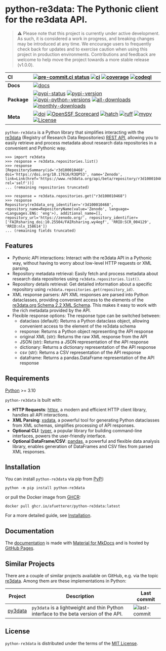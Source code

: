 # python-re3data: The Pythonic client for the re3data API.

> ⚠️ Please note that this project is currently under active development. As such, it is considered a work in progress,
> and breaking changes may be introduced at any time. We encourage users to frequently check back for updates and to
> exercise caution when using this project in production environments. Contributions and feedback are welcome to help
> move the project towards a more stable release (v1.0.0).

| __CI__      | [![pre-commit.ci status][pre-commit-ci-badge]][pre-commit-ci-status] [![ci][ci-badge]][ci-workflow] [![coverage][coverage-badge]][ci-workflow] [![codeql][codeql-badge]][codeql-workflow]                                                                                      |
| :---------- | :----------------------------------------------------------------------------------------------------------------------------------------------------------------------------------------------------------------------------------------------------------------------------- |
| __Docs__    | [![docs][docs-badge]][docs-workflow]                                                                                                                                                                                                                                           |
| __Package__ | [![pypi-status][status-badge]][pypi-url] [![pypi-version][pypi-version-badge]][pypi-url] [![pypi-python-versions][pypi-python-versions-badge]][pypi-url] [![all-downloads][all-downloads-badge]][pepy-tech-url] [![monthly-downloads][monthly-downloads-badge]][pepy-tech-url] |
| __Meta__    | [![doi][doi-badge]][doi-url] [![OpenSSF Scorecard][scorecard-badge]][scorecard-url] [![hatch][hatch-badge]][hatch] [![ruff][ruff-badge]][ruff] [![mypy][mypy-badge]][mypy] [![License][license-badge]][license-url]                                                            |

`python-re3data` is a Python library that simplifies interacting with the [re3data](https://www.re3data.org) (Registry
of Research Data Repositories) [REST API](https://www.re3data.org/api/doc), allowing you to easily retrieve and process
metadata about research data repositories in a convenient and Pythonic way.

```pycon
>>> import re3data
>>> response = re3data.repositories.list()
>>> response
[RepositorySummary(id='r3d100010468', doi='https://doi.org/10.17616/R3QP53', name='Zenodo', link=Link(href='https://www.re3data.org/api/beta/repository/r3d100010468', rel='self'))]
... (remaining repositories truncated)
```

```pycon
>>> response = re3data.repositories.get("r3d100010468")
>>> response
Repository(re3data_org_identifier='r3d100010468', repository_name=RepositoryName(value='Zenodo', language=<Languages.ENG: 'eng'>), additional_name=[], repository_url='https://zenodo.org/', repository_identifier=['FAIRsharing_doi:10.25504/FAIRsharing.wy4egf', 'RRID:SCR_004129', 'RRID:nlx_158614'])
... (remaining fields truncated)
```

## Features

- Pythonic API interactions: Interact with the re3data API in a Pythonic way, without having to worry about low-level
    HTTP requests or XML parsing.
- Repository metadata retrieval: Easily fetch and process metadata about research data repositories using
    `re3data.repositories.list()`.
- Repository details retrieval: Get detailed information about a specific repository using
    `re3data.repositories.get(repository_id)`.
- XML response parsers: API XML responses are parsed into Python dataclasses, providing convenient access to the
    elements of the [re3data.org Schema 2.2 XML Schema](https://www.re3data.org/schema/2-2). This makes it easy to work
    with the rich metadata provided by the API.
- Flexible response options: The response type can be switched between:
    - dataclass (default): Returns a Python dataclass object, allowing convenient access to the element of the re3data
        schema
    - response: Returns a Python object representing the API response
    - original XML (str): Returns the raw XML response from the API
    - JSON (str): Returns a JSON representation of the API response
    - dictionary: Returns a dictionary representation of the API response
    - csv (str): Returns a CSV representation of the API response
    - dataframe: Returns a pandas.DataFrame representation of the API response

## Requirements

[Python](https://www.python.org/downloads/) >= 3.10

`python-re3data` is built with:

- **HTTP Requests**: [httpx](https://github.com/encode/httpx), a modern and efficient HTTP client library, handles all
    API interactions.
- **XML Parsing**: [xsdata](https://github.com/tefra/xsdata), a powerful tool for generating Python dataclasses from XML
    schemas, simplifies processing of API responses.
- **Optional CLI**: [typer](https://github.com/tiangolo/typer), a popular library for building command-line interfaces,
    powers the user-friendly interface.
- **Optional DataFrame/CSV**: [pandas](https://github.com/pandas-dev/pandas), a powerful and flexible data analysis
    library, enables generation of DataFrames and CSV files from parsed XML responses.

## Installation

You can install `python-re3data` via pip from [PyPI][pypi-url]:

```console
python -m pip install python-re3data
```

or pull the Docker image from [GHCR](https://github.com/afuetterer/python-re3data/pkgs/container/python-re3data):

```console
docker pull ghcr.io/afuetterer/python-re3data:latest
```

For a more detailed guide, see [Installation](https://afuetterer.github.io/python-re3data/latest/install/).

## Documentation

The [documentation][docs-url] is made with [Material for MkDocs](https://github.com/squidfunk/mkdocs-material) and is
hosted by [GitHub Pages](https://docs.github.com/en/pages).

## Similar Projects

There are a couple of similar projects available on GitHub, e.g. via the topic
[re3data](https://github.com/topics/re3data). Among them are these implementations in Python:

| Project                                        | Description                                                                          | Last commit                                                                |
| ---------------------------------------------- | ------------------------------------------------------------------------------------ | -------------------------------------------------------------------------- |
| [py3data](https://github.com/J535D165/py3data) | `py3data` is a lightweight and thin Python interface to the beta version of the API. | ![last-commit](https://img.shields.io/github/last-commit/J535D165/py3data) |

## License

`python-re3data` is distributed under the terms of the [MIT License][license-url].

<!-- Refs -->

[all-downloads-badge]: https://static.pepy.tech/badge/python-re3data
[ci-badge]: https://github.com/afuetterer/python-re3data/actions/workflows/main.yml/badge.svg
[ci-workflow]: https://github.com/afuetterer/python-re3data/actions/workflows/main.yml
[codeql-badge]: https://github.com/afuetterer/python-re3data/actions/workflows/codeql.yml/badge.svg
[codeql-workflow]: https://github.com/afuetterer/python-re3data/actions/workflows/codeql.yml
[coverage-badge]: https://img.shields.io/endpoint?url=https://gist.githubusercontent.com/afuetterer/adc66df152c473c1aa136557ee8181ca/raw/coverage-badge.json
[docs-badge]: https://github.com/afuetterer/python-re3data/actions/workflows/docs.yml/badge.svg
[docs-url]: https://afuetterer.github.io/python-re3data
[docs-workflow]: https://github.com/afuetterer/python-re3data/actions/workflows/docs.yml
[doi-badge]: https://zenodo.org/badge/DOI/10.5281/zenodo.11264510.svg
[doi-url]: https://doi.org/10.5281/zenodo.11264510
[hatch]: https://github.com/pypa/hatch
[hatch-badge]: https://img.shields.io/badge/%F0%9F%A5%9A-Hatch-4051b5.svg
[license-badge]: https://img.shields.io/badge/license-MIT-blue.svg
[license-url]: https://spdx.org/licenses/MIT.html
[monthly-downloads-badge]: https://static.pepy.tech/badge/python-re3data/month
[mypy]: https://mypy-lang.org
[mypy-badge]: https://img.shields.io/badge/types-mypy-blue.svg
[pepy-tech-url]: https://pepy.tech/project/python-re3data
[pre-commit-ci-badge]: https://results.pre-commit.ci/badge/github/afuetterer/python-re3data/main.svg
[pre-commit-ci-status]: https://results.pre-commit.ci/latest/github/afuetterer/python-re3data/main
[pypi-python-versions-badge]: https://img.shields.io/pypi/pyversions/python-re3data.svg?logo=python&label=Python
[pypi-url]: https://pypi.org/project/python-re3data/
[pypi-version-badge]: https://img.shields.io/pypi/v/python-re3data.svg?logo=pypi&label=PyPI
[ruff]: https://github.com/astral-sh/ruff
[ruff-badge]: https://img.shields.io/endpoint?url=https://raw.githubusercontent.com/charliermarsh/ruff/main/assets/badge/v2.json
[scorecard-badge]: https://api.securityscorecards.dev/projects/github.com/afuetterer/python-re3data/badge
[scorecard-url]: https://securityscorecards.dev/viewer/?uri=github.com/afuetterer/python-re3data
[status-badge]: https://img.shields.io/pypi/status/python-re3data?logo=pypi
